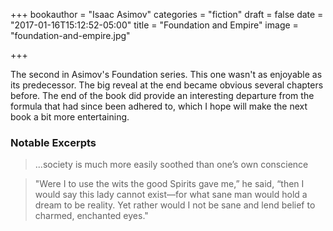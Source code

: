 +++
bookauthor = "Isaac Asimov"
categories = "fiction"
draft = false
date = "2017-01-16T15:12:52-05:00"
title = "Foundation and Empire"
image = "foundation-and-empire.jpg"

+++

The second in Asimov's Foundation series. This one wasn't as enjoyable as its predecessor. The big reveal at the end became obvious several chapters before. The end of the book did provide an interesting departure from the formula that had since been adhered to, which I hope will make the next book a bit more entertaining.

### Notable Excerpts

>...society is much more easily soothed than one’s own conscience

<!-- -->
>"Were I to use the wits the good Spirits gave me,” he said, “then I would say this lady cannot exist—for what sane man would hold a dream to be reality. Yet rather would I not be sane and lend belief to charmed, enchanted eyes."
